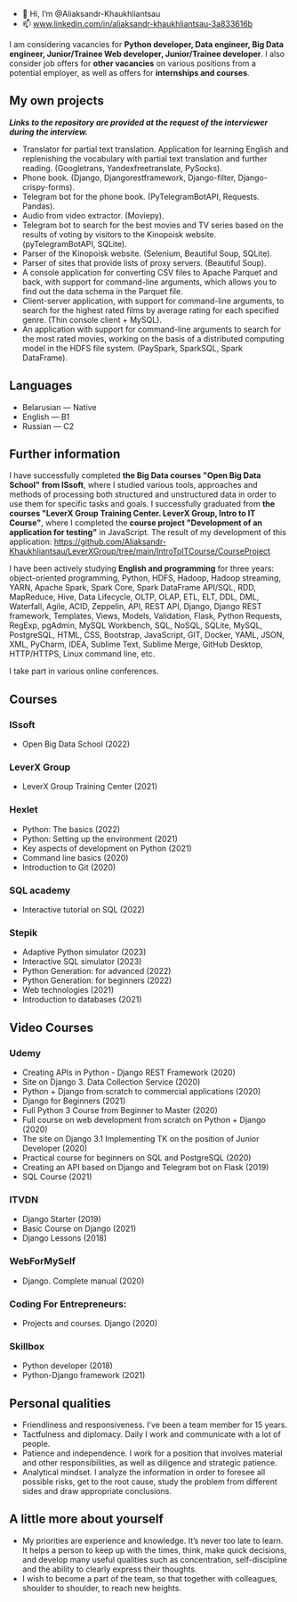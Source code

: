 - 👋 Hi, I’m @Aliaksandr-Khaukhliantsau
- 📫 www.linkedin.com/in/aliaksandr-khaukhliantsau-3a833616b

I am considering vacancies for **Python developer, Data engineer, Big Data engineer, Junior/Trainee Web developer, Junior/Trainee developer**. I also consider job offers for **other vacancies** on various positions from a potential employer, as well as offers for **internships and courses**.

## My own projects
***Links to the repository are provided at the request of the interviewer during the interview.***
- Translator for partial text translation. Application for learning English and replenishing the vocabulary with partial text translation and further reading. (Googletrans, Yandexfreetranslate, PySocks).
- Phone book. (Django, Djangorestframework, Django-filter, Django-crispy-forms).
- Telegram bot for the phone book. (PyTelegramBotAPI, Requests. Pandas).
- Audio from video extractor. (Moviepy).
- Telegram bot to search for the best movies and TV series based on the results of voting by visitors to the Kinopoisk website. (pyTelegramBotAPI, SQLite).
- Parser of the Kinopoisk website. (Selenium, Beautiful Soup, SQLite).
- Parser of sites that provide lists of proxy servers. (Beautiful Soup).
- A console application for converting CSV files to Apache Parquet and back, with support for command-line arguments, which allows you to find out the data schema in the Parquet file.
- Client-server application, with support for command-line arguments, to search for the highest rated films by average rating for each specified genre. (Thin console client + MySQL).
- An application with support for command-line arguments to search for the most rated movies, working on the basis of a distributed computing model in the HDFS file system. (PaySpark, SparkSQL, Spark DataFrame).

## Languages
- Belarusian — Native
- English — B1
- Russian — C2

## Further information
I have successfully completed **the Big Data courses "Open Big Data School" from ISsoft**, where I studied various tools, approaches and methods of processing both structured and unstructured data in order to use them for specific tasks and goals.
I successfully graduated from **the courses "LeverX Group Training Center. LeverX Group, Intro to IT Course"**, where I completed the **course project "Development of an application for testing"** in JavaScript.
The result of my development of this application: https://github.com/Aliaksandr-Khaukhliantsau/LeverXGroup/tree/main/IntroToITCourse/CourseProject

I have been actively studying **English and programming** for three years: object-oriented programming, Python, HDFS, Hadoop, Hadoop streaming, YARN, Apache Spark, Spark Core, Spark DataFrame API/SQL, RDD, MapReduce, Hive, Data Lifecycle, OLTP, OLAP, ETL, ELT, DDL, DML, Waterfall, Agile, ACID, Zeppelin, API, REST API, Django, Django REST framework, Templates, Views, Models, Validation, Flask, Python Requests, RegExp, pgAdmin, MySQL Workbench, SQL, NoSQL, SQLite, MySQL, PostgreSQL, HTML, CSS, Bootstrap, JavaScript, GIT, Docker, YAML, JSON, XML, PyCharm, IDEA, Sublime Text, Sublime Merge, GitHub Desktop, HTTP/HTTPS, Linux command line, etc.

I take part in various online conferences.

## Courses
### ISsoft
- Open Big Data School (2022)
### LeverX Group
- LeverX Group Training Center (2021)
### Hexlet
- Python: The basics (2022)
- Python: Setting up the environment (2021)
- Key aspects of development on Python (2021)
- Command line basics (2020)
- Introduction to Git (2020)
### SQL academy
- Interactive tutorial on SQL (2022)
### Stepik
- Adaptive Python simulator (2023)
- Interactive SQL simulator (2023)
- Python Generation: for advanced (2022)
- Python Generation: for beginners (2022)
- Web technologies (2021)
- Introduction to databases (2021)

## Video Courses
### Udemy
- Creating APIs in Python - Django REST Framework (2020)
- Site on Django 3. Data Collection Service (2020)
- Python + Django from scratch to commercial applications (2020)
- Django for Beginners (2021)
- Full Python 3 Course from Beginner to Master (2020)
- Full course on web development from scratch on Python + Django (2020)
- The site on Django 3.1 Implementing TK on the position of Junior Developer (2020)
- Practical course for beginners on SQL and PostgreSQL (2020)
- Creating an API based on Django and Telegram bot on Flask (2019)
- SQL Course (2021)
### ITVDN
- Django Starter (2019)
- Basic Course on Django (2021)
- Django Lessons (2018)
### WebForMySelf
- Django. Complete manual (2020)
### Coding For Entrepreneurs:
- Projects and courses. Django (2020)
### Skillbox
- Python developer (2018)
- Python-Django framework (2021)

## Personal qualities
- Friendliness and responsiveness. I’ve been a team member for 15 years.
- Tactfulness and diplomacy. Daily I work and communicate with a lot of people.
- Patience and independence. I work for a position that involves material and other responsibilities, as well as diligence and strategic patience.
- Analytical mindset. I analyze the information in order to foresee all possible risks, get to the root cause, study the problem from different sides and draw appropriate conclusions.

## A little more about yourself
- My priorities are experience and knowledge. It’s never too late to learn. It helps a person to keep up with the times, think, make quick decisions, and develop many useful qualities such as concentration, self-discipline and the ability to clearly express their thoughts.
- I wish to become a part of the team, so that together with colleagues, shoulder to shoulder, to reach new heights.
